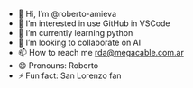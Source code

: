 - 👋 Hi, I’m @roberto-amieva
- 👀 I’m interested in use GitHub in VSCode
- 🌱 I’m currently learning python
- 💞️ I’m looking to collaborate on AI 
- 📫 How to reach me rda@megacable.com.ar
- 😄 Pronouns: Roberto
- ⚡ Fun fact: San Lorenzo fan

<!---
roberto-amieva/roberto-amieva is a ✨ special ✨ repository because its `README.md` (this file) appears on your GitHub profile.
You can click the Preview link to take a look at your changes.
--->
